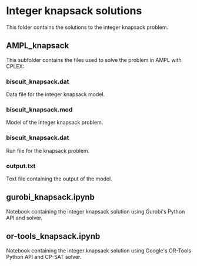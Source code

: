 # Integer knapsack solutions
This folder contains the solutions to the integer knapsack problem.

## AMPL_knapsack
This subfolder contains the files used to solve the problem in AMPL with CPLEX:

### biscuit_knapsack.dat
Data file for the integer knapsack model.

### biscuit_knapsack.mod
Model of the integer knapsack problem.

### biscuit_knapsack.dat
Run file for the knapsack problem.

### output.txt
Text file containing the output of the model.

## gurobi_knapsack.ipynb
Notebook containing the integer knapsack solution using Gurobi's Python API and solver.

## or-tools_knapsack.ipynb
Notebook containing the integer knapsack solution using Google's OR-Tools Python API and CP-SAT solver.
